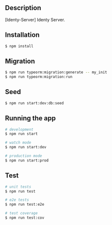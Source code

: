 ## Description

[Identy-Server] Identy Server.

## Installation

```bash
$ npm install
```

## Migration

```bash
$ npm run typeorm:migration:generate -- my_init
$ npm run typeorm:migration:run
```

## Seed

```bash
$ npm run start:dev:db:seed
```

## Running the app

```bash
# development
$ npm run start

# watch mode
$ npm run start:dev

# production mode
$ npm run start:prod
```

## Test

```bash
# unit tests
$ npm run test

# e2e tests
$ npm run test:e2e

# test coverage
$ npm run test:cov
```
